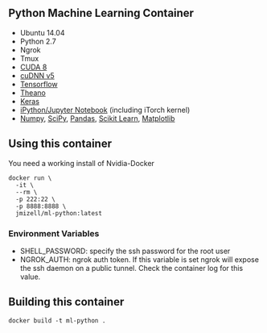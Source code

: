 ## Python Machine Learning Container

* Ubuntu 14.04
* Python 2.7
* Ngrok
* Tmux
* [CUDA 8](https://developer.nvidia.com/cuda-toolkit)
* [cuDNN v5](https://developer.nvidia.com/cudnn)
* [Tensorflow](https://www.tensorflow.org/)
* [Theano](http://deeplearning.net/software/theano/)
* [Keras](http://keras.io/)
* [iPython/Jupyter Notebook](http://jupyter.org/) (including iTorch kernel)
* [Numpy](http://www.numpy.org/), [SciPy](https://www.scipy.org/), [Pandas](http://pandas.pydata.org/), [Scikit Learn](http://scikit-learn.org/), [Matplotlib](http://matplotlib.org/)

## Using this container
You need a working install of Nvidia-Docker

```
docker run \
  -it \
  --rm \
  -p 222:22 \
  -p 8888:8888 \
  jmizell/ml-python:latest
```

### Environment Variables

* SHELL_PASSWORD: specify the ssh password for the root user
* NGROK_AUTH: ngrok auth token. If this variable is set ngrok will expose the ssh daemon on a public tunnel.
  Check the container log for this value.

## Building this container

```
docker build -t ml-python .
```
